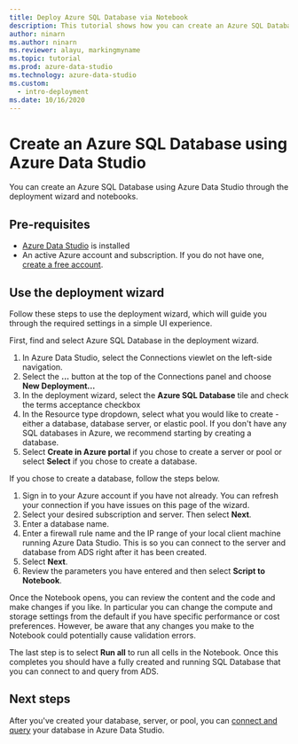 ```yaml
---
title: Deploy Azure SQL Database via Notebook
description: This tutorial shows how you can create an Azure SQL Database.
author: ninarn
ms.author: ninarn
ms.reviewer: alayu, markingmyname
ms.topic: tutorial
ms.prod: azure-data-studio
ms.technology: azure-data-studio
ms.custom:
  - intro-deployment
ms.date: 10/16/2020
---
```


# Create an Azure SQL Database using Azure Data Studio

You can create an Azure SQL Database using Azure Data Studio through the deployment wizard and notebooks.

## Pre-requisites

 - [Azure Data Studio](download-azure-data-studio.md) is installed
 - An active Azure account and subscription. If you do not have one, [create a free account](https://azure.microsoft.com/free/).

## Use the deployment wizard

Follow these steps to use the deployment wizard, which will guide you through the required settings in a simple UI experience.

First, find and select Azure SQL Database in the deployment wizard.

 1. In Azure Data Studio, select the Connections viewlet on the left-side navigation.
 2. Select the **...** button at the top of the Connections panel and choose **New Deployment...**
 3. In the deployment wizard, select the **Azure SQL Database** tile and check the terms acceptance checkbox
 4. In the Resource type dropdown, select what you would like to create - either a database, database server, or elastic pool. If you don't have any SQL databases in Azure, we recommend starting by creating a database.
 5. Select **Create in Azure portal** if you chose to create a server or pool or select **Select** if you chose to create a database.

If you chose to create a database, follow the steps below.

 1. Sign in to your Azure account if you have not already. You can refresh your connection if you have issues on this page of the wizard.
 2. Select your desired subscription and server. Then select **Next**.
 3. Enter a database name.
 4. Enter a firewall rule name and the IP range of your local client machine running Azure Data Studio. This is so you can connect to the server and database from ADS right after it has been created.
 5. Select **Next**.
 6. Review the parameters you have entered and then select **Script to Notebook**.

Once the Notebook opens, you can review the content and the code and make changes if you like. In particular you can change the compute and storage settings from the default if you have specific performance or cost preferences. However, be aware that any changes you make to the Notebook could potentially cause validation errors.

The last step is to select **Run all** to run all cells in the Notebook. Once this completes you should have a fully created and running SQL Database that you can connect to and query from ADS.

## Next steps

After you've created your database, server, or pool, you can [connect and query](quickstart-sql-database.md) your database in Azure Data Studio.
